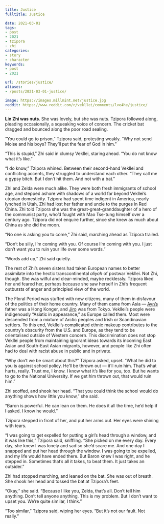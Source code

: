 ```yaml
---
title: Justice
fulltitle: Justice

date: 2021-03-01
tags:
- post
- 2021
- tzipora
- zhi
categories:
- story
- character
keywords:
- post
- 2021

url: /stories/justice/
aliases:
- /posts/2021-03-01-justice/

image: https://images.millmint.net/justice.jpg
reddit: https://www.reddit.com/r/vekllei/comments/lve4he/justice/
---
```


**Lin Zhi was nuts**. She was lovely, but she was nuts. Tzipora followed along, pleading occasionally, a squeaking voice of concern. The cricket bat dragged and bounced along the poor road sealing.

“You could go to prison,” Tzipora said, protesting weakly. “Why not send Moise and his boys? They’ll put the fear of God in him.”

“This is stupid,” Zhi said in clumsy Vekllei, staring ahead. “You do not know what it’s like.”

“I do know,” Tzipora whined. Between their second-hand Vekllei and conflicting accents, they struggled to understand each other. “They call me a gypsy bitch. But I don’t hit them. And not with a bat.”

Zhi and Zelda were much alike. They were both fresh immigrants of school age, and stepped ashore with shadows of a world far beyond Vekllei’s utopian domesticity. Tzipora had spent time indigent in America, nearly lynched in Utah. Zhi had lost her father and uncle to the purges in Red China. Zhi told Tzipora she was the great-great-granddaughter of a hero of the communist party, who’d fought with Mao Tse-tung himself over a century ago. Tzipora did not enquire further, since she knew as much about China as she did the moon.

“No one is asking you to come,” Zhi said, marching ahead as Tzipora trailed.

“Don’t be silly, I’m coming with you. Of course I’m coming with you. I just don’t want you to ruin your life over some words.”

“Words add up,” Zhi said quietly.

The rest of Zhi’s seven sisters had taken European names to better assimilate into the hectic transcontinental *aliyah* of postwar Vekllei. Not Zhi, though. She was wilful and clear-minded, maybe recklessly. Tzipora liked her and feared her, perhaps because she saw herself in Zhi’s frequent outbursts of anger and principled view of the world.

The Floral Period was stuffed with new citizens, many of them in disfavour of the politics of their home country. Many of them came from Asia — [Ayn’s](https://millmint.net/posts/2020-06-12-ayn/) father was a Hong Konger, and [Jiro](https://millmint.net/posts/2020-04-20-spectre/) was from Tokyo. Vekllei’s people were indigenously “Asiatic in appearance,” as Europe called them. Most were descended from a mixture of Arctic peoples and Irish or Scandinavian settlers. To this end, Vekllei’s complicated ethnic makeup contributes to the country’s obscurity from the U.S. and Europe, as they tend to be orientalised outside of Western concern. This discrimination does not stop Vekllei people from maintaining ignorant ideas towards its incoming East Asian and South-East Asian migrants, however, and people like Zhi often had to deal with racist abuse in public and in private.

“Why don’t we be smart about this?” Tzipora asked, upset. “What he did to you is against school policy. He’ll be thrown out — it’ll ruin him. That’s what hurts, really. Trust me, I know. I know what it’s like for you, too. But he wants to go to the National University. If we get him thrown out, that would ruin him.”

Zhi scoffed, and shook her head. “That you could think the school would do anything shows how little you know,” she said.

“Baron is powerful. He can lean on them. He does it all the time, he’d help if I asked. I know he would.”

Tzipora stepped in front of her, and put her arms out. Her eyes were shining with tears.

“I was going to get expelled for putting a girl’s head through a window, and it was like this,” Tzipora said, sniffling. “She picked on me every day. Every day, she knew I was lonely and sad so she’d scare me. And one day I snapped and put her head through the window. I was going to be expelled, and my life would have ended there. But Baron knew I was right, and he stepped in. Sometimes that’s all it takes, to beat them. It just takes an outsider.”

Zhi had stopped marching, and leaned on the bat. She was out of breath. She shook her head and tossed the bat at Tzipora’s feet.

“Okay,” she said. “Because I like you, Zelda, that’s all. Don’t tell him anything. Don’t tell anyone anything. This is my problem. But I don’t want to upset you. We’re quite similar, I think.”

“Too similar,” Tzipora said, wiping her eyes. “But it’s not our fault. Not really.”
